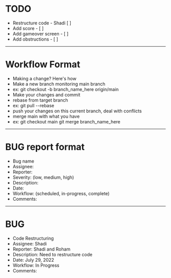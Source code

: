 # TODO
- Restructure code - Shadi [ ]
- Add score - [ ]
- Add gameover screen - [ ]
- Add obstructions - [ ]

---------------------------------------------------
# Workflow Format
- Making a change? Here's how
- Make a new branch monitoring main branch
- ex: git checkout -b branch_name_here origin/main
- Make your changes and commit
- rebase from target branch
- ex: git pull --rebase
- push your changes on this current branch, deal with conflicts
- merge main with what you have
- ex:   git checkout main
        git merge branch_name_here

---------------------------------------------------
# BUG report format
- Bug name
- Assignee:
- Reporter:
- Severity: (low, medium, high)
- Description:
- Date:
- Workflow: (scheduled, in-progress, complete)
- Comments:
---------------------------------------------------
# BUG
- Code Restructuring
- Assignee:
    Shadi
- Reporter:
    Shadi and Roham
- Description:
    Need to restructure code
- Date:
    July 29, 2022
- Workflow:
    In Progress
- Comments: